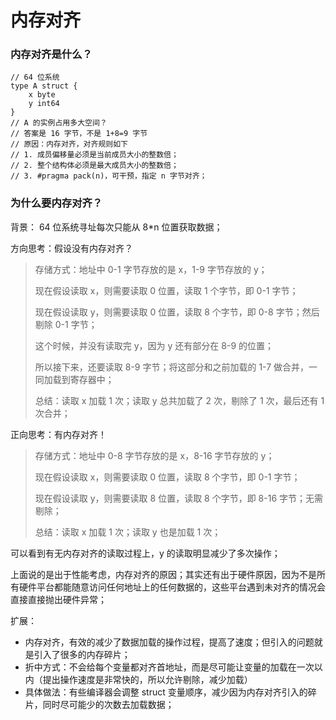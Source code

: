 # 内存对齐
### 内存对齐是什么？
```
// 64 位系统
type A struct {
	x byte
	y int64
}
// A 的实例占用多大空间？
// 答案是 16 字节，不是 1+8=9 字节
// 原因：内存对齐，对齐规则如下
// 1. 成员偏移量必须是当前成员大小的整数倍；
// 2. 整个结构体必须是最大成员大小的整数倍；
// 3. #pragma pack(n)，可干预，指定 n 字节对齐；
```

### 为什么要内存对齐？
背景： 64 位系统寻址每次只能从 8*n 位置获取数据；

方向思考：假设没有内存对齐？  
> 存储方式：地址中 0-1 字节存放的是 x，1-9 字节存放的 y；
> 
> 现在假设读取 x，则需要读取 0 位置，读取 1 个字节，即 0-1 字节；
> 
> 现在假设读取 y，则需要读取 0 位置，读取 8 个字节，即 0-8 字节；然后剔除 0-1 字节；  
> 
> 这个时候，并没有读取完 y，因为 y 还有部分在 8-9 的位置；
> 
> 所以接下来，还要读取 8-9 字节；将这部分和之前加载的 1-7 做合并，一同加载到寄存器中；
> 
> 总结：读取 x 加载 1 次；读取 y 总共加载了 2 次，剔除了 1 次，最后还有 1 次合并；

正向思考：有内存对齐！
> 存储方式：地址中 0-8 字节存放的是 x，8-16 字节存放的 y；
> 
> 现在假设读取 x，则需要读取 0 位置，读取 8 个字节，即 0-1 字节；
> 
> 现在假设读取 y，则需要读取 8 位置，读取 8 个字节，即 8-16 字节；无需剔除；
> 
> 总结：读取 x 加载 1 次；读取 y 也是加载 1 次；

可以看到有无内存对齐的读取过程上，y 的读取明显减少了多次操作；

上面说的是出于性能考虑，内存对齐的原因；其实还有出于硬件原因，因为不是所有硬件平台都能随意访问任何地址上的任何数据的，这些平台遇到未对齐的情况会直接直接抛出硬件异常；

扩展：
- 内存对齐，有效的减少了数据加载的操作过程，提高了速度；但引入的问题就是引入了很多的内存碎片；
- 折中方式：不会给每个变量都对齐首地址，而是尽可能让变量的加载在一次以内（提出操作速度是非常快的，所以允许剔除，减少加载）
- 具体做法：有些编译器会调整 struct 变量顺序，减少因为内存对齐引入的碎片，同时尽可能少的次数去加载数据；
